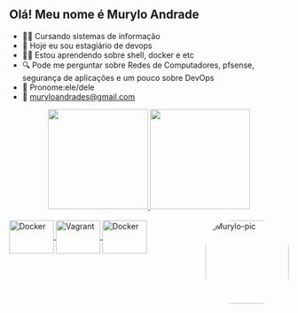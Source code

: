 ## Olá! Meu nome é Murylo Andrade

- 🧑‍🎓 Cursando sistemas de informação
- 👜 Hoje eu sou estagiário de devops
- ✍🏻 Estou aprendendo sobre shell, docker e etc
- 🔍 Pode me perguntar sobre Redes de Computadores, pfsense, segurança de aplicações e um pouco sobre DevOps
- 📎 Pronome:ele/dele
- 📧 muryloandrades@gmail.com

<div align="center">
  <a href="https://github.com/muryloandrade">
  <img height="180em" src="https://github-readme-stats.vercel.app/api?username=muryloandrade&show_icons=true&theme=dark&include_all_commits=true&count_private=true"/>
  <img height="180em" src="https://github-readme-stats.vercel.app/api/top-langs/?username=muryloandrade&layout=compact&langs_count=7&theme=dark"/>
</div>
  

  
  <div style="display: inline_block"><br>
  

  <img align="center" alt="Docker" height="60" width="80" src="https://cdn.jsdelivr.net/gh/devicons/devicon/icons/docker/docker-original-wordmark.svg">
    
  <img align="center" alt="Vagrant" height="60" width="80" src="https://cdn.jsdelivr.net/gh/devicons/devicon/icons/vagrant/vagrant-original.svg">
 
  <img align="center" alt="Docker" height="60" width="80" src="https://cdn.jsdelivr.net/gh/devicons/devicon/icons/docker/docker-original-wordmark.svg">
  <img align="right" alt="Murylo-pic" height="150" style="border-radius:50px;" src="https://pbs.twimg.com/profile_images/1439953850471911426/s4pE9SYa_400x400.jpg">
</div>
